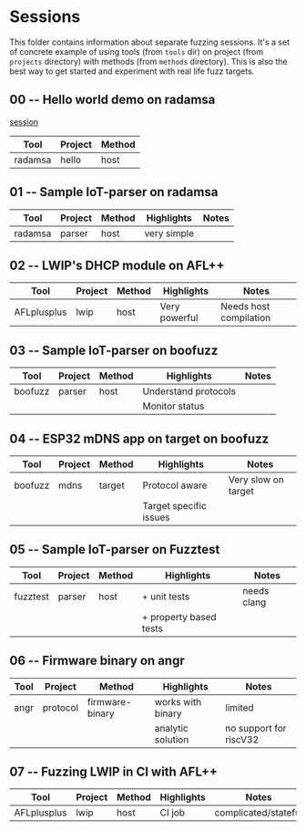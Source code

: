 # Sessions

This folder contains information about separate fuzzing sessions. It's a set of concrete example of using tools (from `tools` dir) on project (from `projects` directory) with methods (from `methods` directory).
This is also the best way to get started and experiment with real life fuzz targets.

## 00 -- Hello world demo on radamsa

[session](00_radamsa_hello/README.md)

| Tool | Project | Method |
|------|---------|--------|
| radamsa | hello | host  |


## 01 -- Sample IoT-parser on radamsa

| Tool | Project | Method | Highlights | Notes |
|------|---------|--------|--------|--------|
| radamsa | parser | host  | very simple |     |

## 02 -- LWIP's DHCP module on AFL++

| Tool | Project | Method | Highlights | Notes |
|------|---------|--------|--------|--------|
| AFLplusplus | lwip | host | Very powerful | Needs host compilation |

## 03 -- Sample IoT-parser on boofuzz

| Tool | Project | Method | Highlights | Notes |
|------|---------|--------|------------|-------|
| boofuzz | parser | host  | Understand protocols |   |
|         |        |       | Monitor status       |   |

## 04 -- ESP32 mDNS app on target on boofuzz

| Tool | Project | Method | Highlights | Notes |
|------|---------|--------|------------|-------|
| boofuzz | mdns | target | Protocol aware | Very slow on target |
|         |      |        | Target specific issues |             |

## 05 -- Sample IoT-parser on Fuzztest

| Tool | Project | Method |   Highlights | Notes |
|------|---------|--------|--------------|-------|
| fuzztest | parser | host | + unit tests |  needs clang |
|          |        |      | + property based tests |    |


## 06 -- Firmware binary on angr

| Tool | Project | Method | Highlights | Notes |
|------|---------|--------|------------|-------|
| angr | protocol | firmware-binary  | works with binary | limited |
|      |         |                   | analytic solution | no support for riscV32 |

## 07 -- Fuzzing LWIP in CI with AFL++

| Tool | Project | Method | Highlights | Notes |
|------|---------|--------|--------|--------|
| AFLplusplus | lwip | host | CI job | complicated/stateful |
